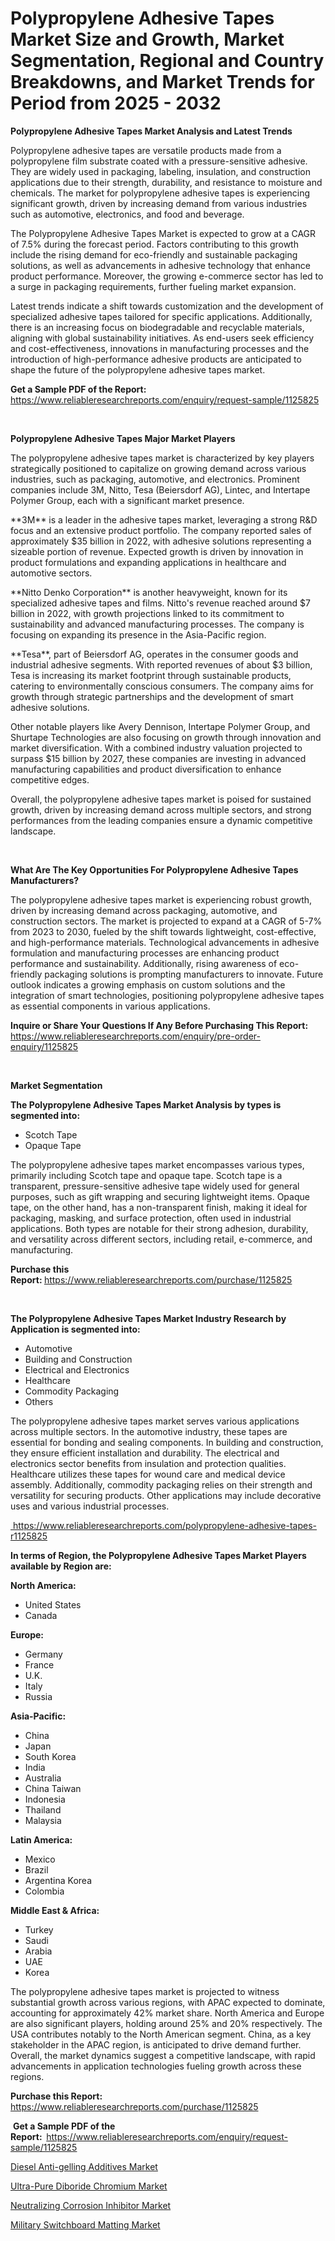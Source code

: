 <p><h1>Polypropylene Adhesive Tapes Market Size and Growth, Market Segmentation, Regional and Country Breakdowns, and Market Trends for Period from 2025 -  2032</h1></p><p><strong>Polypropylene Adhesive Tapes Market Analysis and Latest Trends</strong></p>
<p><p>Polypropylene adhesive tapes are versatile products made from a polypropylene film substrate coated with a pressure-sensitive adhesive. They are widely used in packaging, labeling, insulation, and construction applications due to their strength, durability, and resistance to moisture and chemicals. The market for polypropylene adhesive tapes is experiencing significant growth, driven by increasing demand from various industries such as automotive, electronics, and food and beverage.</p><p>The Polypropylene Adhesive Tapes Market is expected to grow at a CAGR of 7.5% during the forecast period. Factors contributing to this growth include the rising demand for eco-friendly and sustainable packaging solutions, as well as advancements in adhesive technology that enhance product performance. Moreover, the growing e-commerce sector has led to a surge in packaging requirements, further fueling market expansion.</p><p>Latest trends indicate a shift towards customization and the development of specialized adhesive tapes tailored for specific applications. Additionally, there is an increasing focus on biodegradable and recyclable materials, aligning with global sustainability initiatives. As end-users seek efficiency and cost-effectiveness, innovations in manufacturing processes and the introduction of high-performance adhesive products are anticipated to shape the future of the polypropylene adhesive tapes market.</p></p>
<p><strong>Get a Sample PDF of the Report:&nbsp;</strong> <a href="https://www.reliableresearchreports.com/enquiry/request-sample/1125825?utm_campaign=48&utm_medium=2&utm_source=Github&utm_content=ia&utm_term=01022025&utm_id=polypropylene-adhesive-tapes">https://www.reliableresearchreports.com/enquiry/request-sample/1125825</a></p>
<p>&nbsp;</p>
<p><strong>Polypropylene Adhesive Tapes Major Market Players</strong></p>
<p><p>The polypropylene adhesive tapes market is characterized by key players strategically positioned to capitalize on growing demand across various industries, such as packaging, automotive, and electronics. Prominent companies include 3M, Nitto, Tesa (Beiersdorf AG), Lintec, and Intertape Polymer Group, each with a significant market presence.</p><p>**3M** is a leader in the adhesive tapes market, leveraging a strong R&D focus and an extensive product portfolio. The company reported sales of approximately $35 billion in 2022, with adhesive solutions representing a sizeable portion of revenue. Expected growth is driven by innovation in product formulations and expanding applications in healthcare and automotive sectors.</p><p>**Nitto Denko Corporation** is another heavyweight, known for its specialized adhesive tapes and films. Nitto's revenue reached around $7 billion in 2022, with growth projections linked to its commitment to sustainability and advanced manufacturing processes. The company is focusing on expanding its presence in the Asia-Pacific region.</p><p>**Tesa**, part of Beiersdorf AG, operates in the consumer goods and industrial adhesive segments. With reported revenues of about $3 billion, Tesa is increasing its market footprint through sustainable products, catering to environmentally conscious consumers. The company aims for growth through strategic partnerships and the development of smart adhesive solutions.</p><p>Other notable players like Avery Dennison, Intertape Polymer Group, and Shurtape Technologies are also focusing on growth through innovation and market diversification. With a combined industry valuation projected to surpass $15 billion by 2027, these companies are investing in advanced manufacturing capabilities and product diversification to enhance competitive edges.</p><p>Overall, the polypropylene adhesive tapes market is poised for sustained growth, driven by increasing demand across multiple sectors, and strong performances from the leading companies ensure a dynamic competitive landscape.</p></p>
<p>&nbsp;</p>
<p><strong>What Are The Key Opportunities For Polypropylene Adhesive Tapes Manufacturers?</strong></p>
<p><p>The polypropylene adhesive tapes market is experiencing robust growth, driven by increasing demand across packaging, automotive, and construction sectors. The market is projected to expand at a CAGR of 5-7% from 2023 to 2030, fueled by the shift towards lightweight, cost-effective, and high-performance materials. Technological advancements in adhesive formulation and manufacturing processes are enhancing product performance and sustainability. Additionally, rising awareness of eco-friendly packaging solutions is prompting manufacturers to innovate. Future outlook indicates a growing emphasis on custom solutions and the integration of smart technologies, positioning polypropylene adhesive tapes as essential components in various applications.</p></p>
<p><strong>Inquire or Share Your Questions If Any Before Purchasing This Report:</strong> <a href="https://www.reliableresearchreports.com/enquiry/pre-order-enquiry/1125825?utm_campaign=48&utm_medium=2&utm_source=Github&utm_content=ia&utm_term=01022025&utm_id=polypropylene-adhesive-tapes">https://www.reliableresearchreports.com/enquiry/pre-order-enquiry/1125825</a></p>
<p>&nbsp;</p>
<p><strong>Market Segmentation</strong></p>
<p><strong>The Polypropylene Adhesive Tapes Market Analysis by types is segmented into:</strong></p>
<p><ul><li>Scotch Tape</li><li>Opaque Tape</li></ul></p>
<p><p>The polypropylene adhesive tapes market encompasses various types, primarily including Scotch tape and opaque tape. Scotch tape is a transparent, pressure-sensitive adhesive tape widely used for general purposes, such as gift wrapping and securing lightweight items. Opaque tape, on the other hand, has a non-transparent finish, making it ideal for packaging, masking, and surface protection, often used in industrial applications. Both types are notable for their strong adhesion, durability, and versatility across different sectors, including retail, e-commerce, and manufacturing.</p></p>
<p><strong>Purchase this Report:&nbsp;</strong><a href="https://www.reliableresearchreports.com/purchase/1125825?utm_campaign=48&utm_medium=2&utm_source=Github&utm_content=ia&utm_term=01022025&utm_id=polypropylene-adhesive-tapes">https://www.reliableresearchreports.com/purchase/1125825</a></p>
<p>&nbsp;</p>
<p><strong>The Polypropylene Adhesive Tapes Market Industry Research by Application is segmented into:</strong></p>
<p><ul><li>Automotive</li><li>Building and Construction</li><li>Electrical and Electronics</li><li>Healthcare</li><li>Commodity Packaging</li><li>Others</li></ul></p>
<p><p>The polypropylene adhesive tapes market serves various applications across multiple sectors. In the automotive industry, these tapes are essential for bonding and sealing components. In building and construction, they ensure efficient installation and durability. The electrical and electronics sector benefits from insulation and protection qualities. Healthcare utilizes these tapes for wound care and medical device assembly. Additionally, commodity packaging relies on their strength and versatility for securing products. Other applications may include decorative uses and various industrial processes.</p></p>
<p><a href="https://www.reliableresearchreports.com/polypropylene-adhesive-tapes-r1125825?utm_campaign=48&utm_medium=2&utm_source=Github&utm_content=ia&utm_term=01022025&utm_id=polypropylene-adhesive-tapes">&nbsp;https://www.reliableresearchreports.com/polypropylene-adhesive-tapes-r1125825</a></p>
<p><strong>In terms of Region, the Polypropylene Adhesive Tapes Market Players available by Region are:</strong></p>
<p>
    <p> <strong> North America: </strong>
        <ul>
            <li>United States</li>
            <li>Canada</li>
        </ul>
        </p> 
    <p> <strong> Europe: </strong>
        <ul>
            <li>Germany</li>
            <li>France</li>
            <li>U.K.</li>
            <li>Italy</li>
            <li>Russia</li>
        </ul>
        </p> 
    <p> <strong> Asia-Pacific: </strong>
        <ul>
            <li>China</li>
            <li>Japan</li>
            <li>South Korea</li>
            <li>India</li>
            <li>Australia</li>
            <li>China Taiwan</li>
            <li>Indonesia</li>
            <li>Thailand</li>
            <li>Malaysia</li>
        </ul>
        </p> 
    <p> <strong> Latin America: </strong>
        <ul>
            <li>Mexico</li>
            <li>Brazil</li>
            <li>Argentina Korea</li>
            <li>Colombia</li>
        </ul>
        </p> 
    <p> <strong> Middle East & Africa: </strong>
        <ul>
            <li>Turkey</li>
            <li>Saudi</li>
            <li>Arabia</li>
            <li>UAE</li>
            <li>Korea</li>
        </ul>
    </p>
    </p>
<p><p>The polypropylene adhesive tapes market is projected to witness substantial growth across various regions, with APAC expected to dominate, accounting for approximately 42% market share. North America and Europe are also significant players, holding around 25% and 20% respectively. The USA contributes notably to the North American segment. China, as a key stakeholder in the APAC region, is anticipated to drive demand further. Overall, the market dynamics suggest a competitive landscape, with rapid advancements in application technologies fueling growth across these regions.</p></p>
<p><strong>Purchase this Report: </strong><a href="https://www.reliableresearchreports.com/purchase/1125825?utm_campaign=48&utm_medium=2&utm_source=Github&utm_content=ia&utm_term=01022025&utm_id=polypropylene-adhesive-tapes">https://www.reliableresearchreports.com/purchase/1125825</a></p>
<p>&nbsp;<strong>Get a Sample PDF of the Report:&nbsp;&nbsp;</strong><a href="https://www.reliableresearchreports.com/enquiry/request-sample/1125825?utm_campaign=48&utm_medium=2&utm_source=Github&utm_content=ia&utm_term=01022025&utm_id=polypropylene-adhesive-tapes">https://www.reliableresearchreports.com/enquiry/request-sample/1125825</a></p>
<p><strong></strong></p>
<p><p><a href="https://github.com/djembashote/Market-Research-Report-List-1/blob/main/diesel-anti-gelling-additives-market.md?utm_campaign=48&utm_medium=2&utm_source=Github&utm_content=ia&utm_term=01022025&utm_id=polypropylene-adhesive-tapes">Diesel Anti-gelling Additives Market</a></p><p><a href="https://github.com/xalatieusope/Market-Research-Report-List-1/blob/main/ultra-pure-diboride-chromium-market.md?utm_campaign=48&utm_medium=2&utm_source=Github&utm_content=ia&utm_term=01022025&utm_id=polypropylene-adhesive-tapes">Ultra-Pure Diboride Chromium Market</a></p><p><a href="https://github.com/xtysizov/Market-Research-Report-List-1/blob/main/neutralizing-corrosion-inhibitor-market.md?utm_campaign=48&utm_medium=2&utm_source=Github&utm_content=ia&utm_term=01022025&utm_id=polypropylene-adhesive-tapes">Neutralizing Corrosion Inhibitor Market</a></p><p><a href="https://github.com/vjorelaclliv/Market-Research-Report-List-1/blob/main/military-switchboard-matting-market.md?utm_campaign=48&utm_medium=2&utm_source=Github&utm_content=ia&utm_term=01022025&utm_id=polypropylene-adhesive-tapes">Military Switchboard Matting Market</a></p></p>